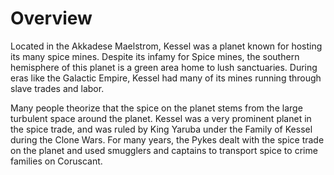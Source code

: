 # Overview
Located in the Akkadese Maelstrom, Kessel was a planet known for hosting its many spice mines.
Despite its infamy for Spice mines, the southern hemisphere of this planet is a green area home to lush sanctuaries.
During eras like the Galactic Empire, Kessel had many of its mines running through slave trades and labor.

Many people theorize that the spice on the planet stems from the large turbulent space around the planet.
Kessel was a very prominent planet in the spice trade, and was ruled by King Yaruba under the Family of Kessel during the Clone Wars.
For many years, the Pykes dealt with the spice trade on the planet and used smugglers and captains to transport spice to crime families on Coruscant.